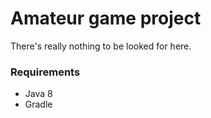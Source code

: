 # Amateur game project

There's really nothing to be looked for here.

### Requirements
* Java 8
* Gradle